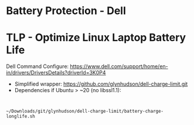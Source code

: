 # Battery Protection - Dell
# TLP - Optimize Linux Laptop Battery Life
Dell Command Configure: https://www.dell.com/support/home/en-in/drivers/DriversDetails?driverId=3K0P4
- Simplified wrapper: https://github.com/glynhudson/dell-charge-limit.git
- Dependencies if Ubuntu > ~20 (no libssl1.1):
```


~/Downloads/git/glynhudson/dell-charge-limit/battery-charge-longlife.sh
```
